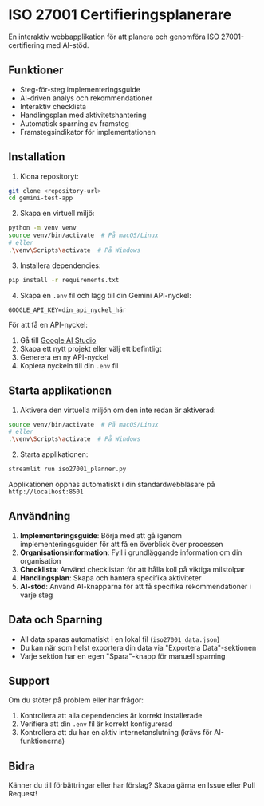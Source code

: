 # ISO 27001 Certifieringsplanerare

En interaktiv webbapplikation för att planera och genomföra ISO 27001-certifiering med AI-stöd.

## Funktioner

- Steg-för-steg implementeringsguide
- AI-driven analys och rekommendationer
- Interaktiv checklista
- Handlingsplan med aktivitetshantering
- Automatisk sparning av framsteg
- Framstegsindikator för implementationen

## Installation

1. Klona repositoryt:
```bash
git clone <repository-url>
cd gemini-test-app
```

2. Skapa en virtuell miljö:
```bash
python -m venv venv
source venv/bin/activate  # På macOS/Linux
# eller
.\venv\Scripts\activate  # På Windows
```

3. Installera dependencies:
```bash
pip install -r requirements.txt
```

4. Skapa en `.env` fil och lägg till din Gemini API-nyckel:
```
GOOGLE_API_KEY=din_api_nyckel_här
```

För att få en API-nyckel:
1. Gå till [Google AI Studio](https://makersuite.google.com/app/apikey)
2. Skapa ett nytt projekt eller välj ett befintligt
3. Generera en ny API-nyckel
4. Kopiera nyckeln till din `.env` fil

## Starta applikationen

1. Aktivera den virtuella miljön om den inte redan är aktiverad:
```bash
source venv/bin/activate  # På macOS/Linux
# eller
.\venv\Scripts\activate  # På Windows
```

2. Starta applikationen:
```bash
streamlit run iso27001_planner.py
```

Applikationen öppnas automatiskt i din standardwebbläsare på `http://localhost:8501`

## Användning

1. **Implementeringsguide**: Börja med att gå igenom implementeringsguiden för att få en överblick över processen
2. **Organisationsinformation**: Fyll i grundläggande information om din organisation
3. **Checklista**: Använd checklistan för att hålla koll på viktiga milstolpar
4. **Handlingsplan**: Skapa och hantera specifika aktiviteter
5. **AI-stöd**: Använd AI-knapparna för att få specifika rekommendationer i varje steg

## Data och Sparning

- All data sparas automatiskt i en lokal fil (`iso27001_data.json`)
- Du kan när som helst exportera din data via "Exportera Data"-sektionen
- Varje sektion har en egen "Spara"-knapp för manuell sparning

## Support

Om du stöter på problem eller har frågor:
1. Kontrollera att alla dependencies är korrekt installerade
2. Verifiera att din `.env` fil är korrekt konfigurerad
3. Kontrollera att du har en aktiv internetanslutning (krävs för AI-funktionerna)

## Bidra

Känner du till förbättringar eller har förslag? Skapa gärna en Issue eller Pull Request!
